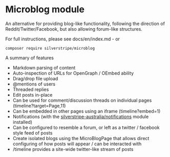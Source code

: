 # Microblog module

An alternative for providing blog-like functionality, following the direction
of Reddit/Twitter/Facebook, but also allowing forum-like structures. 

For full instructions, please see docs/en/index.md - or

```
composer require silverstripe/microblog
```


A summary of features

* Markdown parsing of content
* Auto-inspection of URLs for OpenGraph / OEmbed ability
* Drag/drop file upload
* @mentions of users
* Threaded replies
* Edit posts in-place
* Can be used for comment/discussion threads on individual pages (timeline?target=Page,11)
* Can be embedded in other pages using an iframe (timeline?embed=1)
* Notifications (with the [silverstripe-australia/notifications](https://packagist.org/packages/silverstripe-australia/notifications) module installed)
* Can be configured to resemble a forum, or left as a twitter / facebook 
  style feed of posts
* Create isolated blogs using the MicroBlogPage that allows direct configuring
  of how posts will appear / can be interacted with
* /timeline provides a site-wide twitter-like stream of posts



